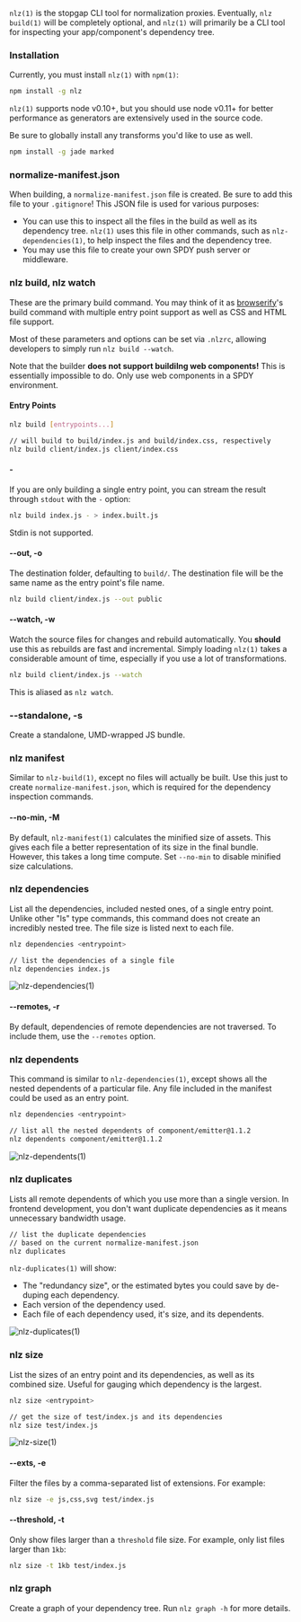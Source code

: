 
`nlz(1)` is the stopgap CLI tool for normalization proxies.
Eventually, `nlz build(1)` will be completely optional,
and `nlz(1)` will primarily be a CLI tool for inspecting your app/component's dependency tree.

### Installation

Currently, you must install `nlz(1)` with `npm(1)`:

```bash
npm install -g nlz
```

`nlz(1)` supports node v0.10+,
but you should use node v0.11+ for better performance
as generators are extensively used in the source code.

Be sure to globally install any transforms you'd like to use as well.

```bash
npm install -g jade marked
```

### normalize-manifest.json

When building, a `normalize-manifest.json` file is created.
Be sure to add this file to your `.gitignore`!
This JSON file is used for various purposes:

- You can use this to inspect all the files in the build as well as its
  dependency tree. `nlz(1)` uses this file in other commands,
  such as `nlz-dependencies(1)`, to help inspect the files and the dependency tree.
- You may use this file to create your own SPDY push server or middleware.

### nlz build, nlz watch

These are the primary build command.
You may think of it as [browserify](http://browserify.org)'s build command
with multiple entry point support
as well as CSS and HTML file support.

Most of these parameters and options can be set via `.nlzrc`,
allowing developers to simply run `nlz build --watch`.

Note that the builder __does not support buildilng web components!__
This is essentially impossible to do.
Only use web components in a SPDY environment.

#### Entry Points

```bash
nlz build [entrypoints...]

// will build to build/index.js and build/index.css, respectively
nlz build client/index.js client/index.css
```

#### -

If you are only building a single entry point, you can
stream the result through `stdout` with the `-` option:

```bash
nlz build index.js - > index.built.js
```

Stdin is not supported.

#### --out, -o

The destination folder, defaulting to `build/`.
The destination file will be the same name as the entry point's file name.

```bash
nlz build client/index.js --out public
```

#### --watch, -w

Watch the source files for changes and rebuild automatically.
You __should__ use this as rebuilds are fast and incremental.
Simply loading `nlz(1)` takes a considerable amount of time,
especially if you use a lot of transformations.

```bash
nlz build client/index.js --watch
```

This is aliased as `nlz watch`.

### --standalone, -s

Create a standalone, UMD-wrapped JS bundle.

### nlz manifest

Similar to `nlz-build(1)`,
except no files will actually be built.
Use this just to create `normalize-manifest.json`,
which is required for the dependency inspection commands.

#### --no-min, -M

By default, `nlz-manifest(1)` calculates the minified size of assets.
This gives each file a better representation of its size
in the final bundle.
However, this takes a long time compute.
Set `--no-min` to disable minified size calculations.

### nlz dependencies

List all the dependencies,
included nested ones,
of a single entry point.
Unlike other "ls" type commands,
this command does not create an incredibly nested tree.
The file size is listed next to each file.

```bash
nlz dependencies <entrypoint>

// list the dependencies of a single file
nlz dependencies index.js
```

![nlz-dependencies(1)](images/nlz-dependencies.png)

#### --remotes, -r

By default, dependencies of remote dependencies are not traversed.
To include them, use the `--remotes` option.

### nlz dependents

This command is similar to `nlz-dependencies(1)`,
except shows all the nested dependents of a particular file.
Any file included in the manifest could be used as an entry point.

```bash
nlz dependencies <entrypoint>

// list all the nested dependents of component/emitter@1.1.2
nlz dependents component/emitter@1.1.2
```

![nlz-dependents(1)](images/nlz-dependents.png)

### nlz duplicates

Lists all remote dependents of which you use more than a single version.
In frontend development,
you don't want duplicate dependencies as it means unnecessary bandwidth usage.

```bash
// list the duplicate dependencies
// based on the current normalize-manifest.json
nlz duplicates
```

`nlz-duplicates(1)` will show:

- The "redundancy size", or the estimated bytes you could save by de-duping each dependency.
- Each version of the dependency used.
- Each file of each dependency used, it's size, and its dependents.

![nlz-duplicates(1)](images/nlz-duplicates.png)

### nlz size

List the sizes of an entry point and its dependencies,
as well as its combined size.
Useful for gauging which dependency is the largest.

```bash
nlz size <entrypoint>

// get the size of test/index.js and its dependencies
nlz size test/index.js
```

![nlz-size(1)](images/nlz-size.png)

#### --exts, -e

Filter the files by a comma-separated list of extensions.
For example:

```bash
nlz size -e js,css,svg test/index.js
```

#### --threshold, -t

Only show files larger than a `threshold` file size.
For example, only list files larger than `1kb`:

```bash
nlz size -t 1kb test/index.js
```

### nlz graph

Create a graph of your dependency tree. Run `nlz graph -h` for more details.
